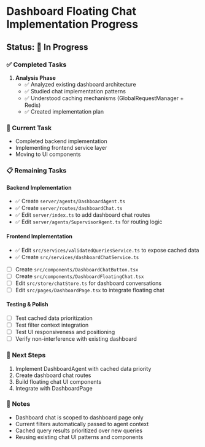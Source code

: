 # Dashboard Floating Chat Implementation Progress

## Status: 🚧 In Progress

### ✅ Completed Tasks

1. **Analysis Phase**
   - ✅ Analyzed existing dashboard architecture
   - ✅ Studied chat implementation patterns
   - ✅ Understood caching mechanisms (GlobalRequestManager + Redis)
   - ✅ Created implementation plan

### 🔄 Current Task
- Completed backend implementation
- Implementing frontend service layer
- Moving to UI components

### 📋 Remaining Tasks

#### Backend Implementation
- ✅ Create `server/agents/DashboardAgent.ts`
- ✅ Create `server/routes/dashboardChat.ts`
- ✅ Edit `server/index.ts` to add dashboard chat routes
- ✅ Edit `server/agents/SupervisorAgent.ts` for routing logic

#### Frontend Implementation
- ✅ Edit `src/services/validatedQueriesService.ts` to expose cached data
- ✅ Create `src/services/dashboardChatService.ts`
- [ ] Create `src/components/DashboardChatButton.tsx`
- [ ] Create `src/components/DashboardFloatingChat.tsx`
- [ ] Edit `src/store/chatStore.ts` for dashboard conversations
- [ ] Edit `src/pages/DashboardPage.tsx` to integrate floating chat

#### Testing & Polish
- [ ] Test cached data prioritization
- [ ] Test filter context integration
- [ ] Test UI responsiveness and positioning
- [ ] Verify non-interference with existing dashboard

### 🎯 Next Steps
1. Implement DashboardAgent with cached data priority
2. Create dashboard chat routes
3. Build floating chat UI components
4. Integrate with DashboardPage

### 📝 Notes
- Dashboard chat is scoped to dashboard page only
- Current filters automatically passed to agent context
- Cached query results prioritized over new queries
- Reusing existing chat UI patterns and components